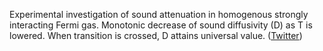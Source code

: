 
Experimental investigation of sound attenuation in homogenous strongly interacting Fermi gas. Monotonic decrease of sound diffusivity (D) as T is lowered. When transition is crossed, D attains universal value. ([Twitter](https://twitter.com/JoshuahHeath/status/1169999995195408384))
